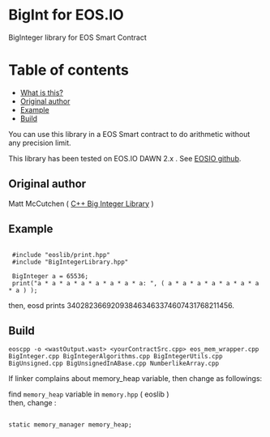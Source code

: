 # BigInt for EOS.IO

BigInteger library for EOS Smart Contract

# Table of contents
- [What is this?](#what_is_this)
- [Original author](#original_author)
- [Example](#example)
- [Build](#build)

<a name="what_is_this"></a>
You can use this library in a EOS Smart contract to do arithmetic without any precision limit.

This library has been tested on EOS.IO DAWN 2.x .
See [EOSIO github](https://github.com/EOSIO/eos).

<a name="original_author"></a>
## Original author  
Matt McCutchen  ( [C++ Big Integer Library](https://mattmccutchen.net/bigint/) )

<a name="example"></a>
## Example  
<pre><code>
 #include "eoslib/print.hpp"  
 #include "BigIntegerLibrary.hpp"  
    
 BigInteger a = 65536;  
 print("a * a * a * a * a * a * a * a: ", ( a * a * a * a * a * a * a * a ) );  
</code></pre>
then, eosd prints 340282366920938463463374607431768211456.

<a name="build"></a>
## Build
`eoscpp -o <wastOutput.wast> <yourContractSrc.cpp> eos_mem_wrapper.cpp BigInteger.cpp BigIntegerAlgorithms.cpp BigIntegerUtils.cpp BigUnsigned.cpp BigUnsignedInABase.cpp NumberlikeArray.cpp`

If linker complains about memory_heap variable, then change as followings:  

find `memory_heap` variable in `memory.hpp` ( eoslib )  
then, change : 
<pre><code>
static memory_manager memory_heap;
</code></pre>
  



